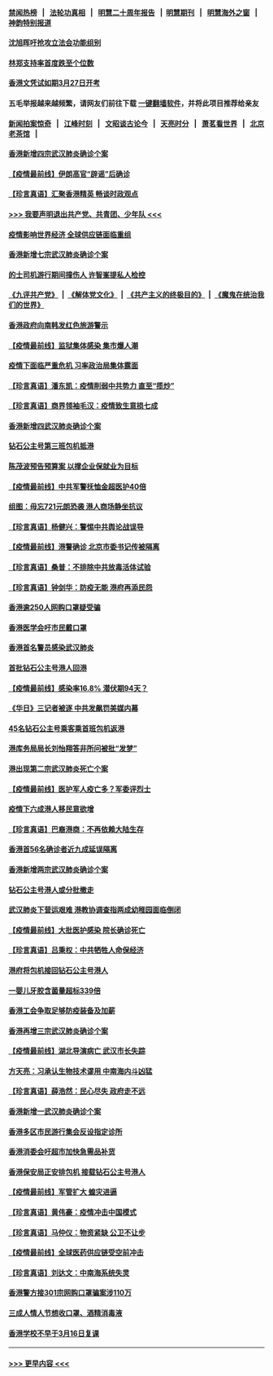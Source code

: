 #### [禁闻热榜](热点新闻.md?=0)  &nbsp;&nbsp;|&nbsp;&nbsp; [法轮功真相](https://github.com/gfw-breaker/truth/blob/master/README.md?=0) &nbsp;&nbsp;|&nbsp;&nbsp; [明慧二十周年报告](https://github.com/gfw-breaker/mh-reports/blob/master/README.md?=0) &nbsp;&nbsp;|&nbsp;&nbsp;[明慧期刊](https://github.com/gfw-breaker/mh-qikan) &nbsp;&nbsp;|&nbsp;&nbsp; [明慧海外之窗](https://github.com/gfw-breaker/mh-news/blob/master/README.md?=0) &nbsp;&nbsp;|&nbsp;&nbsp; [神韵特别报道](https://github.com/gfw-breaker/mh-news/blob/master/shenyun.md?=0)
#### [沈旭晖吁抢攻立法会功能组别](../pages/nsc415/n11896084.md?t=02262031) 
#### [林郑支持率首度跌至个位数](../pages/nsc415/n11896058.md?t=02262031) 
#### [香港文凭试如期3月27日开考](../pages/nsc415/n11896055.md?t=02262031) 
#### 五毛举报越来越频繁，请网友们前往下载 [一键翻墙软件](https://github.com/gfw-breaker/ssr-accounts)，并将此项目推荐给亲友
#### [新闻拍案惊奇](https://github.com/gfw-breaker/banned-news/blob/master/pages/link4.md) &nbsp;&nbsp;|&nbsp;&nbsp; [江峰时刻](https://github.com/gfw-breaker/banned-news/blob/master/pages/link4.md) &nbsp;&nbsp;|&nbsp;&nbsp; [文昭谈古论今](https://github.com/gfw-breaker/banned-news/blob/master/pages/link4.md) &nbsp;&nbsp;|&nbsp;&nbsp; [天亮时分](https://github.com/gfw-breaker/banned-news/blob/master/pages/link4.md) &nbsp;&nbsp;|&nbsp;&nbsp; [萧茗看世界](https://github.com/gfw-breaker/banned-news/blob/master/pages/link4.md) &nbsp;&nbsp;|&nbsp;&nbsp; [北京老茶馆](https://github.com/gfw-breaker/banned-news/blob/master/pages/link4.md) &nbsp;&nbsp;|&nbsp;&nbsp; 
#### [香港新增四宗武汉肺炎确诊个案](../pages/nsc415/n11896040.md?t=02262031) 
#### [【疫情最前线】伊朗高官“辟谣”后确诊](../pages/nsc415/n11895902.md?t=02262031) 
#### [【珍言真语】汇聚香港精英 畅谈时政观点](../pages/nsc415/n11895733.md?t=02262031) 
#### [>>> 我要声明退出共产党、共青团、少年队 <<<](https://github.com/begood0513/goodnews/blob/master/quit/letter.md) 
#### [疫情影响世界经济 全球供应链面临重组](../pages/nsc415/n11895634.md?t=02262031) 
#### [香港新增七宗武汉肺炎确诊个案](../pages/nsc415/n11893498.md?t=02262031) 
#### [的士司机游行期间撞伤人 许智峯提私人检控](../pages/nsc415/n11893483.md?t=02262031) 
#### [《九评共产党》](https://github.com/begood0513/9ping.md/blob/master/README.md) &nbsp;|&nbsp; [《解体党文化》](../../../../jtdwh.md/blob/master/README.md)  &nbsp;|&nbsp; [《共产主义的终极目的》](../../../../gczydzjmd.md/blob/master/README.md) &nbsp;|&nbsp; [《魔鬼在统治我们的世界》](../../../../mgztzwmdsj.md/blob/master/README.md) 
#### [香港政府向南韩发红色旅游警示](../pages/nsc415/n11893398.md?t=02262031) 
#### [【疫情最前线】监狱集体感染 集市爆人潮](../pages/nsc415/n11893181.md?t=02262031) 
#### [疫情下面临严重危机  习率政治局集体露面](../pages/nsc415/n11893305.md?t=02262031) 
#### [【珍言真语】潘东凯：疫情削弱中共势力 直至“揽炒”](../pages/nsc415/n11892866.md?t=02262031) 
#### [【珍言真语】商界领袖毛汉：疫情致生意损七成](../pages/nsc415/n11890348.md?t=02262031) 
#### [香港新增四武汉肺炎确诊个案](../pages/nsc415/n11890610.md?t=02262031) 
#### [钻石公主号第三班包机抵港](../pages/nsc415/n11890645.md?t=02262031) 
#### [陈茂波预告预算案 以撑企业保就业为目标](../pages/nsc415/n11890574.md?t=02262031) 
#### [【疫情最前线】中共军警抚恤金超医护40倍](../pages/nsc415/n11890458.md?t=02262031) 
#### [组图：毋忘721元朗恐袭 港人商场静坐抗议](../pages/nsc415/n11876882.md?t=02262031) 
#### [【珍言真语】杨健兴：警惕中共舆论战误导](../pages/nsc415/n11888131.md?t=02262031) 
#### [【疫情最前线】港警确诊 北京市委书记传被隔离](../pages/nsc415/n11886872.md?t=02262031) 
#### [【珍言真语】桑普：不排除中共放毒活体试验](../pages/nsc415/n11886832.md?t=02262031) 
#### [【珍言真语】钟剑华：防疫无能 港府再添民怨](../pages/nsc415/n11884504.md?t=02262031) 
#### [香港逾250人网购口罩疑受骗](../pages/nsc415/n11884388.md?t=02262031) 
#### [香港医学会吁市民戴口罩](../pages/nsc415/n11884367.md?t=02262031) 
#### [香港首名警员感染武汉肺炎](../pages/nsc415/n11884357.md?t=02262031) 
#### [首批钻石公主号港人回港](../pages/nsc415/n11884333.md?t=02262031) 
#### [【疫情最前线】感染率16.8% 潜伏期94天？](../pages/nsc415/n11884256.md?t=02262031) 
#### [《华日》三记者被逐 中共发飙罚美媒内幕](../pages/nsc415/n11884184.md?t=02262031) 
#### [45名钻石公主号乘客乘首班包机返港](../pages/nsc415/n11881770.md?t=02262031) 
#### [港库务局局长刘怡翔答非所问被批“发梦”](../pages/nsc415/n11881752.md?t=02262031) 
#### [港出现第二宗武汉肺炎死亡个案](../pages/nsc415/n11881736.md?t=02262031) 
#### [【疫情最前线】医护军人疫亡多？军委评烈士](../pages/nsc415/n11881655.md?t=02262031) 
#### [疫情下六成港人移民意欲增](../pages/nsc415/n11881699.md?t=02262031) 
#### [【珍言真语】巴裔港商：不再依赖大陆生存](../pages/nsc415/n11881126.md?t=02262031) 
#### [香港首56名确诊者近九成延误隔离](../pages/nsc415/n11879079.md?t=02262031) 
#### [香港新增两宗武汉肺炎确诊个案](../pages/nsc415/n11879064.md?t=02262031) 
#### [钻石公主号港人或分批撤走](../pages/nsc415/n11879029.md?t=02262031) 
#### [武汉肺炎下营运艰难 港教协调查指两成幼稚园面临倒闭](../pages/nsc415/n11878989.md?t=02262031) 
#### [【疫情最前线】大批医护感染 院长确诊死亡](../pages/nsc415/n11878595.md?t=02262031) 
#### [【珍言真语】吕秉权：中共牺牲人命保经济](../pages/nsc415/n11878390.md?t=02262031) 
#### [港府将包机接回钻石公主号港人](../pages/nsc415/n11876352.md?t=02262031) 
#### [一婴儿牙胶含菌量超标339倍](../pages/nsc415/n11876336.md?t=02262031) 
#### [香港工会争取足够防疫装备及加薪](../pages/nsc415/n11876313.md?t=02262031) 
#### [香港再增三宗武汉肺炎确诊个案](../pages/nsc415/n11876297.md?t=02262031) 
#### [【疫情最前线】湖北导演病亡 武汉市长失踪](../pages/nsc415/n11876272.md?t=02262031) 
#### [方天亮：习承认生物技术谬用 中南海内斗凶猛](../pages/nsc415/n11873679.md?t=02262031) 
#### [【珍言真语】薛浩然：民心尽失 政府走不远](../pages/nsc415/n11875838.md?t=02262031) 
#### [香港新增一武汉肺炎确诊个案](../pages/nsc415/n11874044.md?t=02262031) 
#### [香港多区市民游行集会反设指定诊所](../pages/nsc415/n11874017.md?t=02262031) 
#### [香港消委会吁超市加快急需品补货](../pages/nsc415/n11874003.md?t=02262031) 
#### [香港保安局正安排包机 接载钻石公主号港人](../pages/nsc415/n11873932.md?t=02262031) 
#### [【疫情最前线】军管扩大 蝗灾进逼](../pages/nsc415/n11873780.md?t=02262031) 
#### [【珍言真语】黄伟豪：疫情冲击中国模式](../pages/nsc415/n11873482.md?t=02262031) 
#### [【珍言真语】马仲仪：物资紧缺 公卫不让步](../pages/nsc415/n11872315.md?t=02262031) 
#### [【疫情最前线】全球医药供应链受空前冲击](../pages/nsc415/n11869614.md?t=02262031) 
#### [【珍言真语】刘达文：中南海系统失灵](../pages/nsc415/n11869465.md?t=02262031) 
#### [香港警方接301宗网购口罩骗案涉110万](../pages/nsc415/n11867572.md?t=02262031) 
#### [三成人情人节想收口罩、酒精消毒液](../pages/nsc415/n11867523.md?t=02262031) 
#### [香港学校不早于3月16日复课](../pages/nsc415/n11867498.md?t=02262031) 

----
#### [ >>> 更早内容 <<< ](../indexes/nsc415-earlier.md)
